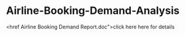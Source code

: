 # Airline-Booking-Demand-Analysis

<href  Airline Booking Demand Report.doc">click here</href> here for details
